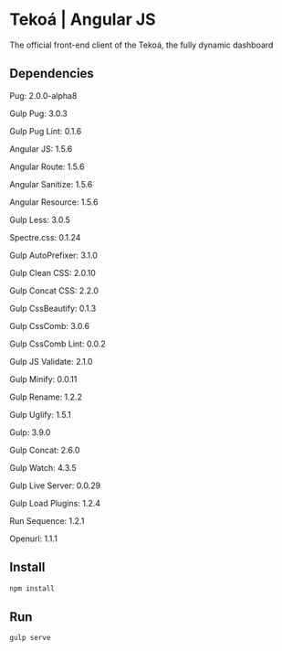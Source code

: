 # Tekoá | Angular JS
The official front-end client of the Tekoá, the fully dynamic dashboard

## Dependencies
Pug: 2.0.0-alpha8

Gulp Pug: 3.0.3

Gulp Pug Lint: 0.1.6



Angular JS: 1.5.6

Angular Route: 1.5.6

Angular Sanitize: 1.5.6

Angular Resource: 1.5.6



Gulp Less: 3.0.5

Spectre.css: 0.1.24



Gulp AutoPrefixer: 3.1.0

Gulp Clean CSS: 2.0.10

Gulp Concat CSS: 2.2.0

Gulp CssBeautify: 0.1.3

Gulp CssComb: 3.0.6

Gulp CssComb Lint: 0.0.2



Gulp JS Validate: 2.1.0

Gulp Minify: 0.0.11

Gulp Rename: 1.2.2

Gulp Uglify: 1.5.1



Gulp:  3.9.0

Gulp Concat: 2.6.0

Gulp Watch: 4.3.5

Gulp Live Server: 0.0.29

Gulp Load Plugins: 1.2.4

Run Sequence: 1.2.1

Openurl: 1.1.1


## Install
```sh
npm install
```

## Run
```sh
gulp serve
```
